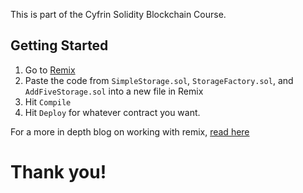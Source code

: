This is part of the Cyfrin Solidity Blockchain Course.

## Getting Started

1. Go to [Remix](https://remix.ethereum.org/)
2. Paste the code from `SimpleStorage.sol`, `StorageFactory.sol`, and `AddFiveStorage.sol` into a new file in Remix
3. Hit `Compile`
4. Hit `Deploy` for whatever contract you want. 

For a more in depth blog on working with remix, [read here](https://docs.chain.link/docs/deploy-your-first-contract/)

# Thank you!
 
 
 
 
